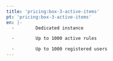 ```yaml
---
title: 'pricing:box-3-active-items'
pt: 'pricing:box-3-active-items'
en: |-
  ·        Dedicated instance

  ·        Up to 1000 active rules

  ·        Up to 1000 registered users
---
```


